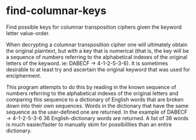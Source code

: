 # find-columnar-keys
Find possible keys for columnar transposition ciphers given the keyword letter value-order.

When decrypting a columnar transposition cipher one will ultimately obtain the original plaintext, but with a key that is numerical (that is, the key will be a sequence of numbers referring to the alphabetical indexes of the original letters of the keyword. ie: DABECF -> 4-1-2-5-3-6). It is sometimes desirable to at least try and ascertain the original keyword that was used for encipherment.

This program attempts to do this by reading in the known sequence of numbers referring to the alphabetical indexes of the original letters and comparing this sequence to a dictionary of English words that are broken down into their own sequences. Words in the dictionary that have the same sequence as the user-defined one are returned. In the example of DABECF -> 4-1-2-5-3-6 36 English-dictionary words are returned. A list of 36 words is much easier/faster to manually skim for possibilities than an entire dictionary. 
